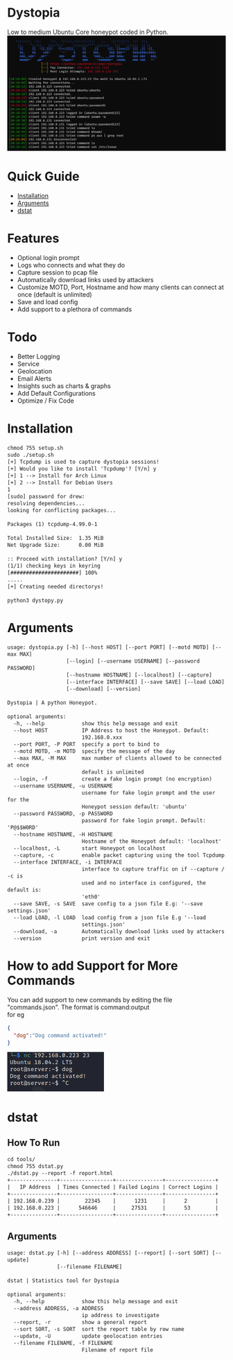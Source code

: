 # Dystopia
Low to medium Ubuntu Core honeypot coded in Python.
![preview](/media/preview.PNG)

# Quick Guide
- [Installation](#Installation)
- [Arguments](#Arguments)
- [dstat](#dstat)


# Features
* Optional login prompt
* Logs who connects and what they do
* Capture session to pcap file 
* Automatically download links used by attackers
* Customize MOTD, Port, Hostname and how many clients can connect at once (default is unlimited)
* Save and load config
* Add support to a plethora of commands

# Todo
* Better Logging
* Service
* Geolocation 
* Email Alerts 
* Insights such as charts & graphs 
* Add Default Configurations 
* Optimize / Fix Code

# Installation
```
chmod 755 setup.sh
sudo ./setup.sh
[+] Tcpdump is used to capture dystopia sessions!
[+] Would you like to install 'Tcpdump'? [Y/n] y
[+] 1 --> Install for Arch Linux
[+] 2 --> Install for Debian Users
1
[sudo] password for drew: 
resolving dependencies...
looking for conflicting packages...

Packages (1) tcpdump-4.99.0-1

Total Installed Size:  1.35 MiB
Net Upgrade Size:      0.00 MiB

:: Proceed with installation? [Y/n] y
(1/1) checking keys in keyring                     [######################] 100%
.....
[+] Creating needed directorys!

python3 dystopy.py
```
# Arguments 
```
usage: dystopia.py [-h] [--host HOST] [--port PORT] [--motd MOTD] [--max MAX]
                   [--login] [--username USERNAME] [--password PASSWORD]
                   [--hostname HOSTNAME] [--localhost] [--capture]
                   [--interface INTERFACE] [--save SAVE] [--load LOAD]
                   [--download] [--version]

Dystopia | A python Honeypot.

optional arguments:
  -h, --help            show this help message and exit
  --host HOST           IP Address to host the Honeypot. Default:
                        192.168.0.xxx
  --port PORT, -P PORT  specify a port to bind to
  --motd MOTD, -m MOTD  specify the message of the day
  --max MAX, -M MAX     max number of clients allowed to be connected at once
                        default is unlimited
  --login, -f           create a fake login prompt (no encryption)
  --username USERNAME, -u USERNAME
                        username for fake login prompt and the user for the
                        Honeypot session default: 'ubuntu'
  --password PASSWORD, -p PASSWORD
                        password for fake login prompt. Default: 'P@$$W0RD'
  --hostname HOSTNAME, -H HOSTNAME
                        Hostname of the Honeypot default: 'localhost'
  --localhost, -L       start Honeypot on localhost
  --capture, -c         enable packet capturing using the tool Tcpdump
  --interface INTERFACE, -i INTERFACE
                        interface to capture traffic on if --capture / -c is
                        used and no interface is configured, the default is:
                        'eth0'
  --save SAVE, -s SAVE  save config to a json file E.g: '--save settings.json'
  --load LOAD, -l LOAD  load config from a json file E.g '--load
                        settings.json'
  --download, -a        Automatically download links used by attackers
  --version             print version and exit
```
# How to add Support for More Commands
You can add support to new commands by editing the file "commands.json". The format is command:output <br>
for eg <br>
```json
{
  "dog":"Dog command activated!"
}
```
![example](/media/dog.png)

# dstat
## How To Run
```
cd tools/
chmod 755 dstat.py
./dstat.py --report -f report.html
+---------------+-----------------+---------------+----------------+
|   IP Address  | Times Connected | Failed Logins | Correct Logins |
+---------------+-----------------+---------------+----------------+
| 192.168.0.239 |        22345    |      1231     |      2         |
| 192.168.0.223 |      546646     |     27531     |      53        |
+---------------+-----------------+---------------+----------------+
```
## Arguments
```
usage: dstat.py [-h] [--address ADDRESS] [--report] [--sort SORT] [--update]
                [--filename FILENAME]

dstat | Statistics tool for Dystopia

optional arguments:
  -h, --help            show this help message and exit
  --address ADDRESS, -a ADDRESS
                        ip address to investigate
  --report, -r          show a general report
  --sort SORT, -s SORT  sort the report table by row name
  --update, -U          update geolocation entries
  --filename FILENAME, -f FILENAME
                        Filename of report file

```
